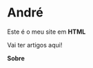 <html>
<head>
<h1>André </h1>
</head>

<body>
  <p>Este é o meu site em <strong>HTML</strong></p>
  
  <p>Vai ter artigos aqui!</p>
  
  <p><strong>Sobre</strong></p>
</body>

</html>
